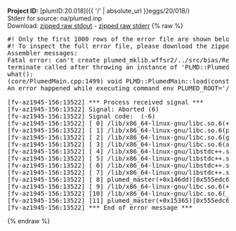 **Project ID:** [plumID:20.018]({{ '/' | absolute_url }}eggs/20/018/)  
Stderr for source:  na/plumed.inp   
Download: [zipped raw stdout](plumed.inp.plumed_master.stdout.txt.zip) - [zipped raw stderr](plumed.inp.plumed_master.stderr.txt.zip) 
{% raw %}
<pre>
#! Only the first 1000 rows of the error file are shown below
#! To inspect the full error file, please download the zipped raw stderr file above
Assembler messages:
Fatal error: can't create plumed_mklib.wffsr2/../src/bias/ReweightGeomFES.o: No such file or directory
terminate called after throwing an instance of 'PLMD::Plumed::ExceptionError'
what():
(core/PlumedMain.cpp:1499) void PLMD::PlumedMain::load(const std::string&)
An error happened while executing command env PLUMED_ROOT='/home/runner/opt/lib/plumed_master' PLUMED_VERSION='2.11.0-dev' PLUMED_HTMLDIR='/home/runner/opt/share/doc/plumed_master' PLUMED_INCLUDEDIR='/home/runner/opt/include' PLUMED_PROGRAM_NAME='plumed_master' PLUMED_IS_INSTALLED='yes' "/home/runner/opt/lib/plumed_master"/scripts/mklib.sh -n -o ./../src/bias/ReweightGeomFES.2.11.0-dev.so ../src/bias/ReweightGeomFES.cpp

[fv-az1945-156:13522] *** Process received signal ***
[fv-az1945-156:13522] Signal: Aborted (6)
[fv-az1945-156:13522] Signal code:  (-6)
[fv-az1945-156:13522] [ 0] /lib/x86_64-linux-gnu/libc.so.6(+0x45330)[0x7f9394e45330]
[fv-az1945-156:13522] [ 1] /lib/x86_64-linux-gnu/libc.so.6(pthread_kill+0x11c)[0x7f9394e9eb2c]
[fv-az1945-156:13522] [ 2] /lib/x86_64-linux-gnu/libc.so.6(gsignal+0x1e)[0x7f9394e4527e]
[fv-az1945-156:13522] [ 3] /lib/x86_64-linux-gnu/libc.so.6(abort+0xdf)[0x7f9394e288ff]
[fv-az1945-156:13522] [ 4] /lib/x86_64-linux-gnu/libstdc++.so.6(+0xa5ff5)[0x7f93952a5ff5]
[fv-az1945-156:13522] [ 5] /lib/x86_64-linux-gnu/libstdc++.so.6(+0xbb0da)[0x7f93952bb0da]
[fv-az1945-156:13522] [ 6] /lib/x86_64-linux-gnu/libstdc++.so.6(_ZSt10unexpectedv+0x0)[0x7f93952a5a55]
[fv-az1945-156:13522] [ 7] /lib/x86_64-linux-gnu/libstdc++.so.6(+0xa5a6f)[0x7f93952a5a6f]
[fv-az1945-156:13522] [ 8] plumed_master(+0x146dd)[0x555edc6c46dd]
[fv-az1945-156:13522] [ 9] /lib/x86_64-linux-gnu/libc.so.6(+0x2a1ca)[0x7f9394e2a1ca]
[fv-az1945-156:13522] [10] /lib/x86_64-linux-gnu/libc.so.6(__libc_start_main+0x8b)[0x7f9394e2a28b]
[fv-az1945-156:13522] [11] plumed_master(+0x15365)[0x555edc6c5365]
[fv-az1945-156:13522] *** End of error message ***
</pre>
{% endraw %}
